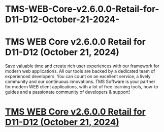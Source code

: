 # TMS-WEB-Core-v2.6.0.0-Retail-for-D11-D12-October-21-2024-
# TMS WEB Core v2.6.0.0 Retail for D11-D12 (October 21, 2024)

Save valuable time and create rich user experiences with our framework for modern web applications. All our tools are backed by a dedicated team of experienced developers. You can count on an excellent service, a lively community and our continuous innovations. TMS Software is your partner for modern WEB client applications, with a lot of free learning tools, how-to guides and a passionate community of developers & support!

# [TMS WEB Core v2.6.0.0 Retail for D11-D12 (October 21, 2024)](https://developer.team/delphi/34926-tms-web-core-v2600-retail-for-d11-d12-october-21-2024.html)
